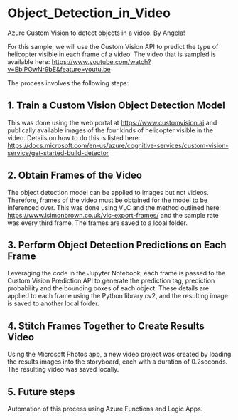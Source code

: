 # Object_Detection_in_Video
Azure Custom Vision to detect objects in a video. By Angela!

For this sample, we will use the Custom Vision API to predict the type of helicopter visible in each frame of a video. The video that is sampled is available here: https://www.youtube.com/watch?v=EbiPOwNr9bE&feature=youtu.be

The process involves the following steps:

## 1. Train a Custom Vision Object Detection Model
This was done using the web portal at https://www.customvision.ai and publically available images of the four kinds of helicopter visible in the video. Details on how to do this is listed here: https://docs.microsoft.com/en-us/azure/cognitive-services/custom-vision-service/get-started-build-detector

## 2. Obtain Frames of the Video
The object detection model can be applied to images but not videos. Therefore, frames of the video must be obtained for the model to be inferenced over. This was done using VLC and the method outlined here: https://www.isimonbrown.co.uk/vlc-export-frames/ and the sample rate was every third frame. The frames are saved to a lcoal folder. 

## 3. Perform Object Detection Predictions on Each Frame
Leveraging the code in the Jupyter Notebook, each frame is passed to the Custom Vision Prediction API to generate the prediction tag, prediction probability and the bounding boxes of each object. These details are applied to each frame using the Python library cv2, and the resulting image is saved to another local folder. 

## 4. Stitch Frames Together to Create Results Video
Using the Microsoft Photos app, a new video project was created by loading the results images into the storyboard, each with a duration of 0.2seconds. The resulting video was saved locally.  

## 5. Future steps
Automation of this process using Azure Functions and Logic Apps. 
